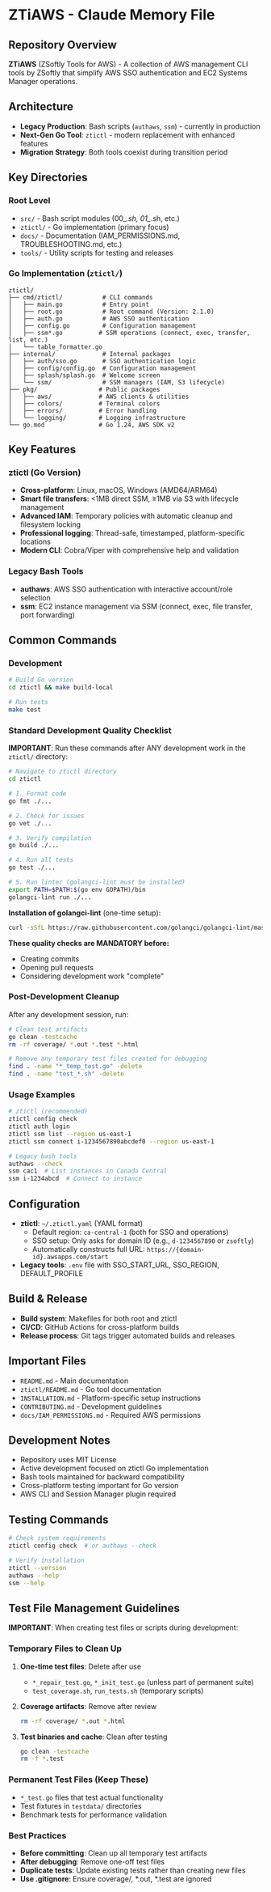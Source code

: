 # ZTiAWS - Claude Memory File

## Repository Overview
**ZTiAWS** (ZSoftly Tools for AWS) - A collection of AWS management CLI tools by ZSoftly that simplify AWS SSO authentication and EC2 Systems Manager operations.

## Architecture
- **Legacy Production**: Bash scripts (`authaws`, `ssm`) - currently in production
- **Next-Gen Go Tool**: `ztictl` - modern replacement with enhanced features
- **Migration Strategy**: Both tools coexist during transition period

## Key Directories

### Root Level
- `src/` - Bash script modules (00_*.sh, 01_*.sh, etc.)
- `ztictl/` - Go implementation (primary focus)
- `docs/` - Documentation (IAM_PERMISSIONS.md, TROUBLESHOOTING.md, etc.)
- `tools/` - Utility scripts for testing and releases

### Go Implementation (`ztictl/`)
```
ztictl/
├── cmd/ztictl/           # CLI commands
│   ├── main.go           # Entry point
│   ├── root.go           # Root command (Version: 2.1.0)
│   ├── auth.go           # AWS SSO authentication
│   ├── config.go         # Configuration management
│   ├── ssm*.go          # SSM operations (connect, exec, transfer, list, etc.)
│   └── table_formatter.go
├── internal/             # Internal packages
│   ├── auth/sso.go       # SSO authentication logic
│   ├── config/config.go  # Configuration management
│   ├── splash/splash.go  # Welcome screen
│   └── ssm/              # SSM managers (IAM, S3 lifecycle)
├── pkg/                 # Public packages  
│   ├── aws/             # AWS clients & utilities
│   ├── colors/          # Terminal colors
│   ├── errors/          # Error handling
│   └── logging/         # Logging infrastructure
└── go.mod               # Go 1.24, AWS SDK v2
```

## Key Features

### ztictl (Go Version)
- **Cross-platform**: Linux, macOS, Windows (AMD64/ARM64)
- **Smart file transfers**: <1MB direct SSM, ≥1MB via S3 with lifecycle management
- **Advanced IAM**: Temporary policies with automatic cleanup and filesystem locking
- **Professional logging**: Thread-safe, timestamped, platform-specific locations
- **Modern CLI**: Cobra/Viper with comprehensive help and validation

### Legacy Bash Tools
- **authaws**: AWS SSO authentication with interactive account/role selection
- **ssm**: EC2 instance management via SSM (connect, exec, file transfer, port forwarding)

## Common Commands

### Development
```bash
# Build Go version
cd ztictl && make build-local

# Run tests  
make test
```

### **Standard Development Quality Checklist**
**IMPORTANT**: Run these commands after ANY development work in the `ztictl/` directory:

```bash
# Navigate to ztictl directory
cd ztictl

# 1. Format code
go fmt ./...

# 2. Check for issues
go vet ./...

# 3. Verify compilation
go build ./...

# 4. Run all tests
go test ./...

# 5. Run linter (golangci-lint must be installed)
export PATH=$PATH:$(go env GOPATH)/bin
golangci-lint run ./...
```

**Installation of golangci-lint** (one-time setup):
```bash
curl -sSfL https://raw.githubusercontent.com/golangci/golangci-lint/master/install.sh | sh -s -- -b $(go env GOPATH)/bin latest
```

**These quality checks are MANDATORY before:**
- Creating commits
- Opening pull requests  
- Considering development work "complete"

### Post-Development Cleanup
After any development session, run:
```bash
# Clean test artifacts
go clean -testcache
rm -rf coverage/ *.out *.test *.html

# Remove any temporary test files created for debugging
find . -name "*_temp_test.go" -delete
find . -name "test_*.sh" -delete
```

### Usage Examples
```bash
# ztictl (recommended)
ztictl config check
ztictl auth login
ztictl ssm list --region us-east-1
ztictl ssm connect i-1234567890abcdef0 --region us-east-1

# Legacy bash tools
authaws --check
ssm cac1  # List instances in Canada Central
ssm i-1234abcd  # Connect to instance
```

## Configuration
- **ztictl**: `~/.ztictl.yaml` (YAML format)
  - Default region: `ca-central-1` (both for SSO and operations)
  - SSO setup: Only asks for domain ID (e.g., `d-1234567890` or `zsoftly`)
  - Automatically constructs full URL: `https://{domain-id}.awsapps.com/start`
- **Legacy tools**: `.env` file with SSO_START_URL, SSO_REGION, DEFAULT_PROFILE

## Build & Release
- **Build system**: Makefiles for both root and ztictl
- **CI/CD**: GitHub Actions for cross-platform builds
- **Release process**: Git tags trigger automated builds and releases

## Important Files
- `README.md` - Main documentation
- `ztictl/README.md` - Go tool documentation  
- `INSTALLATION.md` - Platform-specific setup instructions
- `CONTRIBUTING.md` - Development guidelines
- `docs/IAM_PERMISSIONS.md` - Required AWS permissions

## Development Notes
- Repository uses MIT License
- Active development focused on ztictl Go implementation
- Bash tools maintained for backward compatibility
- Cross-platform testing important for Go version
- AWS CLI and Session Manager plugin required

## Testing Commands
```bash
# Check system requirements
ztictl config check  # or authaws --check

# Verify installation
ztictl --version
authaws --help
ssm --help
```

## Test File Management Guidelines
**IMPORTANT**: When creating test files or scripts during development:

### Temporary Files to Clean Up
1. **One-time test files**: Delete after use
   - `*_repair_test.go`, `*_init_test.go` (unless part of permanent suite)
   - `test_coverage.sh`, `run_tests.sh` (temporary scripts)
   
2. **Coverage artifacts**: Remove after review
   ```bash
   rm -rf coverage/ *.out *.html
   ```

3. **Test binaries and cache**: Clean after testing
   ```bash
   go clean -testcache
   rm -f *.test
   ```

### Permanent Test Files (Keep These)
- `*_test.go` files that test actual functionality
- Test fixtures in `testdata/` directories
- Benchmark tests for performance validation

### Best Practices
- **Before committing**: Clean up all temporary test artifacts
- **After debugging**: Remove one-off test files
- **Duplicate tests**: Update existing tests rather than creating new files
- **Use .gitignore**: Ensure coverage/, *.out, *.test are ignored
